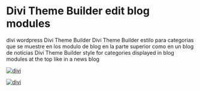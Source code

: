 # Divi Theme Builder edit blog modules
divi wordpress Divi Theme Builder
Divi Theme Builder
estilo para categorias que se muestre en los modulo de blog en la parte superior como en un blog de noticias 
Divi Theme Builder
style for categories displayed in blog modules at the top like in a news blog


[![divi](https://raw.githubusercontent.com/kevinm9/divi-2/master/blogggg2.png)](https://raw.githubusercontent.com/kevinm9/divi-2/master/blogggg2.png)

[![divi](https://raw.githubusercontent.com/kevinm9/divi-2/master/blogggg3.png)](https://raw.githubusercontent.com/kevinm9/divi-2/master/blogggg3.png)
